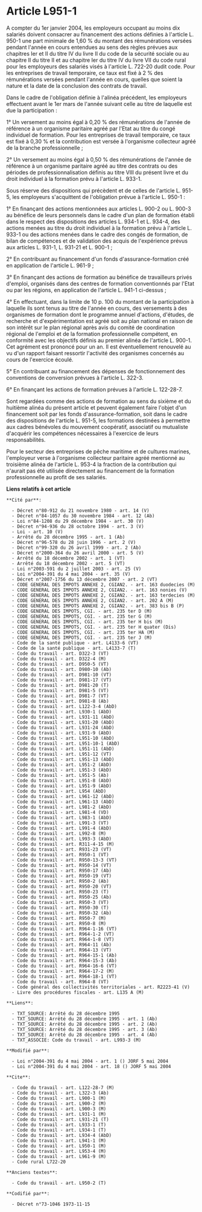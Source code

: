 # Article L951-1

A compter du 1er janvier 2004, les employeurs occupant au moins dix salariés doivent consacrer au financement des actions
définies à l'article L. 950-1 une part minimale de 1,60 % du montant des rémunérations versées pendant l'année en cours
entendues au sens des règles prévues aux chapitres Ier et II du titre IV du livre II du code de la sécurité sociale ou au
chapitre II du titre II et au chapitre Ier du titre IV du livre VII du code rural pour les employeurs des salariés visés à
l'article L. 722-20 dudit code. Pour les entreprises de travail temporaire, ce taux est fixé à 2 % des rémunérations versées
pendant l'année en cours, quelles que soient la nature et la date de la conclusion des contrats de travail.

Dans le cadre de l'obligation définie à l'alinéa précédent, les employeurs effectuent avant le 1er mars de l'année suivant
celle au titre de laquelle est due la participation :

1° Un versement au moins égal à 0,20 % des rémunérations de l'année de référence à un organisme paritaire agréé par l'Etat au
titre du congé individuel de formation. Pour les entreprises de travail temporaire, ce taux est fixé à 0,30 % et la
contribution est versée à l'organisme collecteur agréé de la branche professionnelle ;

2° Un versement au moins égal à 0,50 % des rémunérations de l'année de référence à un organisme paritaire agréé au titre des
contrats ou des périodes de professionnalisation définis au titre VIII du présent livre et du droit individuel à la formation
prévu à l'article L. 933-1.

Sous réserve des dispositions qui précèdent et de celles de l'article L. 951-5, les employeurs s'acquittent de l'obligation
prévue à l'article L. 950-1 :

1° En finançant des actions mentionnées aux articles L. 900-2 ou L. 900-3 au bénéfice de leurs personnels dans le cadre d'un
plan de formation établi dans le respect des dispositions des articles L. 934-1 et L. 934-4, des actions menées au titre du
droit individuel à la formation prévu à l'article L. 933-1 ou des actions menées dans le cadre des congés de formation, de
bilan de compétences et de validation des acquis de l'expérience prévus aux articles L. 931-1, L. 931-21 et L. 900-1 ;

2° En contribuant au financement d'un fonds d'assurance-formation créé en application de l'article L. 961-9 ;

3° En finançant des actions de formation au bénéfice de travailleurs privés d'emploi, organisés dans des centres de formation
conventionnés par l'Etat ou par les régions, en application de l'article L. 941-1 ci-dessus ;

4° En effectuant, dans la limite de 10 p. 100 du montant de la participation à laquelle ils sont tenus au titre de l'année en
cours, des versements à des organismes de formation dont le programme annuel d'actions, d'études, de recherche et
d'expérimentation est agréé soit au plan national en raison de son intérêt sur le plan régional après avis du comité de
coordination régional de l'emploi et de la formation professionnelle compétent, en conformité avec les objectifs définis au
premier alinéa de l'article L. 900-1. Cet agrément est prononcé pour un an. Il est éventuellement renouvelé au vu d'un
rapport faisant ressortir l'activité des organismes concernés au cours de l'exercice écoulé.

5° En contribuant au financement des dépenses de fonctionnement des conventions de conversion prévues à l'article L. 322-3.

6° En finançant les actions de formation prévues à l'article L. 122-28-7.

Sont regardées comme des actions de formation au sens du sixième et du huitième alinéa du présent article et peuvent
également faire l'objet d'un financement soit par les fonds d'assurance-formation, soit dans le cadre des dispositions de
l'article L. 951-5, les formations destinées à permettre aux cadres bénévoles du mouvement coopératif, associatif ou
mutualiste d'acquérir les compétences nécessaires à l'exercice de leurs responsabilités.

Pour le secteur des entreprises de pêche maritime et de cultures marines, l'employeur verse à l'organisme collecteur
paritaire agréé mentionné au troisième alinéa de l'article L. 953-4 la fraction de la contribution qui n'aurait pas été
utilisée directement au financement de la formation professionnelle au profit de ses salariés.

**Liens relatifs à cet article**

	**Cité par**:

	  - Décret n°80-912 du 21 novembre 1980 - art. 14 (V)
	  - Décret n°84-1057 du 30 novembre 1984 - art. 12 (Ab)
	  - Loi n°84-1208 du 29 décembre 1984 - art. 30 (V)
	  - Décret n°94-936 du 28 octobre 1994 - art. 3 (V)
	  - Loi - art. 10 (V)
	  - Arrêté du 28 décembre 1995 - art. 1 (Ab)
	  - Décret n°96-578 du 28 juin 1996 - art. 2 (V)
	  - Décret n°99-320 du 26 avril 1999 - art. 2 (Ab)
	  - Décret n°2000-364 du 26 avril 2000 - art. 5 (V)
	  - Arrêté du 18 décembre 2002 - art. 1 (VT)
	  - Arrêté du 18 décembre 2002 - art. 5 (VT)
	  - Loi n°2003-591 du 2 juillet 2003 - art. 25 (V)
	  - Loi n°2004-391 du 4 mai 2004 - art. 35 (V)
	  - Décret n°2007-1756 du 13 décembre 2007 - art. 2 (VT)
	  - CODE GENERAL DES IMPOTS ANNEXE 2, CGIAN2. - art. 163 duodecies (M)
	  - CODE GENERAL DES IMPOTS ANNEXE 2, CGIAN2. - art. 163 nonies (V)
	  - CODE GENERAL DES IMPOTS ANNEXE 2, CGIAN2. - art. 163 terdecies (M)
	  - CODE GENERAL DES IMPOTS ANNEXE 2, CGIAN2. - art. 202 A (M)
	  - CODE GENERAL DES IMPOTS ANNEXE 2, CGIAN2. - art. 383 bis B (P)
	  - CODE GENERAL DES IMPOTS, CGI. - art. 235 ter D (M)
	  - CODE GENERAL DES IMPOTS, CGI. - art. 235 ter G (M)
	  - CODE GENERAL DES IMPOTS, CGI. - art. 235 ter H bis (M)
	  - CODE GENERAL DES IMPOTS, CGI. - art. 235 ter H quater (Dis)
	  - CODE GENERAL DES IMPOTS, CGI. - art. 235 ter HA (M)
	  - CODE GENERAL DES IMPOTS, CGI. - art. 235 ter J (M)
	  - Code de la santé publique - art. L4133-6 (VT)
	  - Code de la santé publique - art. L4133-7 (T)
	  - Code du travail - art. D322-3 (VT)
	  - Code du travail - art. D322-4 (M)
	  - Code du travail - art. D950-5 (VT)
	  - Code du travail - art. D980-10 (Ab)
	  - Code du travail - art. D981-10 (VT)
	  - Code du travail - art. D981-17 (VT)
	  - Code du travail - art. D981-20 (T)
	  - Code du travail - art. D981-5 (VT)
	  - Code du travail - art. D981-7 (VT)
	  - Code du travail - art. D981-8 (Ab)
	  - Code du travail - art. L122-3-4 (AbD)
	  - Code du travail - art. L930-1 (AbD)
	  - Code du travail - art. L931-11 (AbD)
	  - Code du travail - art. L931-20 (AbD)
	  - Code du travail - art. L931-24 (AbD)
	  - Code du travail - art. L931-9 (AbD)
	  - Code du travail - art. L951-10 (AbD)
	  - Code du travail - art. L951-10-1 (AbD)
	  - Code du travail - art. L951-11 (AbD)
	  - Code du travail - art. L951-12 (VT)
	  - Code du travail - art. L951-13 (AbD)
	  - Code du travail - art. L951-2 (AbD)
	  - Code du travail - art. L951-3 (AbD)
	  - Code du travail - art. L951-5 (Ab)
	  - Code du travail - art. L951-8 (AbD)
	  - Code du travail - art. L951-9 (AbD)
	  - Code du travail - art. L954 (AbD)
	  - Code du travail - art. L961-12 (AbD)
	  - Code du travail - art. L961-13 (AbD)
	  - Code du travail - art. L981-2 (AbD)
	  - Code du travail - art. L981-4 (VD)
	  - Code du travail - art. L983-1 (AbD)
	  - Code du travail - art. L991-3 (VT)
	  - Code du travail - art. L991-4 (AbD)
	  - Code du travail - art. L992-8 (M)
	  - Code du travail - art. L993-3 (AbD)
	  - Code du travail - art. R311-4-15 (M)
	  - Code du travail - art. R931-23 (VT)
	  - Code du travail - art. R950-1 (VT)
	  - Code du travail - art. R950-13-3 (VT)
	  - Code du travail - art. R950-14 (VT)
	  - Code du travail - art. R950-17 (Ab)
	  - Code du travail - art. R950-19 (VT)
	  - Code du travail - art. R950-2 (Ab)
	  - Code du travail - art. R950-20 (VT)
	  - Code du travail - art. R950-23 (T)
	  - Code du travail - art. R950-25 (Ab)
	  - Code du travail - art. R950-3 (VT)
	  - Code du travail - art. R950-30 (T)
	  - Code du travail - art. R950-32 (Ab)
	  - Code du travail - art. R950-7 (M)
	  - Code du travail - art. R950-8 (M)
	  - Code du travail - art. R964-1-16 (VT)
	  - Code du travail - art. R964-1-2 (VT)
	  - Code du travail - art. R964-1-8 (VT)
	  - Code du travail - art. R964-11 (Ab)
	  - Code du travail - art. R964-13 (VT)
	  - Code du travail - art. R964-15-1 (Ab)
	  - Code du travail - art. R964-15-3 (Ab)
	  - Code du travail - art. R964-16-6 (VT)
	  - Code du travail - art. R964-17-2 (M)
	  - Code du travail - art. R964-18-1 (VT)
	  - Code du travail - art. R964-8 (VT)
	  - Code général des collectivités territoriales - art. R2223-41 (V)
	  - Livre des procédures fiscales - art. L135 A (M)

	**Liens**:

	  - TXT_SOURCE: Arrêté du 28 décembre 1995
	  - TXT_SOURCE: Arrêté du 28 décembre 1995 - art. 1 (Ab)
	  - TXT_SOURCE: Arrêté du 28 décembre 1995 - art. 2 (Ab)
	  - TXT_SOURCE: Arrêté du 28 décembre 1995 - art. 3 (Ab)
	  - TXT_SOURCE: Arrêté du 28 décembre 1995 - art. 4 (Ab)
	  - TXT_ASSOCIE: Code du travail - art. L993-3 (M)

	**Modifié par**:

	  - Loi n°2004-391 du 4 mai 2004 - art. 1 () JORF 5 mai 2004
	  - Loi n°2004-391 du 4 mai 2004 - art. 18 () JORF 5 mai 2004

	**Cite**:

	  - Code du travail - art. L122-28-7 (M)
	  - Code du travail - art. L322-3 (Ab)
	  - Code du travail - art. L900-1 (M)
	  - Code du travail - art. L900-2 (M)
	  - Code du travail - art. L900-3 (M)
	  - Code du travail - art. L931-1 (M)
	  - Code du travail - art. L931-21 (T)
	  - Code du travail - art. L933-1 (T)
	  - Code du travail - art. L934-1 (T)
	  - Code du travail - art. L934-4 (AbD)
	  - Code du travail - art. L941-1 (M)
	  - Code du travail - art. L950-1 (M)
	  - Code du travail - art. L953-4 (M)
	  - Code du travail - art. L961-9 (M)
	  - Code rural L722-20

	**Anciens textes**:

	  - Code du travail - art. L950-2 (T)

	**Codifié par**:

	  - Décret n°73-1046 1973-11-15
